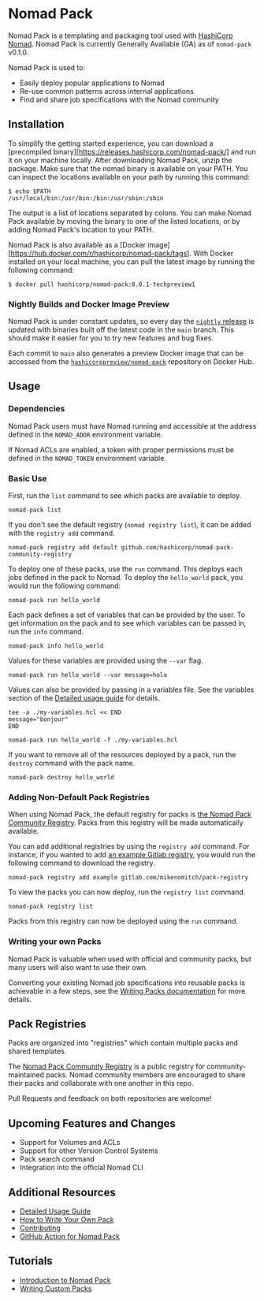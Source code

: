 
# Nomad Pack

Nomad Pack is a templating and packaging tool used with [HashiCorp Nomad](https://www.nomadproject.io). Nomad Pack is currently Generally Available (GA) as of `nomad-pack` v0.1.0. 

Nomad Pack is used to:

- Easily deploy popular applications to Nomad
- Re-use common patterns across internal applications
- Find and share job specifications with the Nomad community

## Installation

To simplify the getting started experience, you can download a [precompiled binary][https://releases.hashicorp.com/nomad-pack/]
and run it on your machine locally. After downloading Nomad Pack, unzip the package. Make sure that
the nomad binary is available on your PATH. You can inspect the locations available on your path by
running this command:
```
$ echo $PATH
/usr/local/bin:/usr/bin:/bin:/usr/sbin:/sbin
```

The output is a list of locations separated by colons. You can make Nomad Pack available by moving
the binary to one of the listed locations, or by adding Nomad Pack's location to your PATH.

Nomad Pack is also available as a [Docker image][https://hub.docker.com/r/hashicorp/nomad-pack/tags]. With Docker installed on your local
machine, you can pull the latest image by running the following command:
```
$ docker pull hashicorp/nomad-pack:0.0.1-techpreview1
```

### Nightly Builds and Docker Image Preview

Nomad Pack is under constant updates, so every day the [`nightly`
release](https://github.com/hashicorp/nomad-pack/releases/tag/nightly) is updated with
binaries built off the latest code in the `main` branch. This should make it easier for you to try
new features and bug fixes.

Each commit to `main` also generates a preview Docker image that can be accessed from the
[`hashicorppreview/nomad-pack`](https://hub.docker.com/r/hashicorppreview/nomad-pack/tags)
repository on Docker Hub.

## Usage

### Dependencies

Nomad Pack users must have Nomad running and accessible at the address defined in the `NOMAD_ADDR`
environment variable.

If Nomad ACLs are enabled, a token with proper permissions must be defined in the `NOMAD_TOKEN`
environment variable.

### Basic Use

First, run the `list` command to see which packs are available to deploy.

```shell
nomad-pack list
```

If you don't see the default registry (`nomad registry list`), it can be added with the `registry add` command.

```shell
nomad-pack registry add default github.com/hashicorp/nomad-pack-community-registry
```

To deploy one of these packs, use the `run` command. This deploys each jobs defined in the pack to Nomad.
To deploy the `hello_world` pack, you would run the following command:

```shell
nomad-pack run hello_world
```

Each pack defines a set of variables that can be provided by the user. To get information on the pack
and to see which variables can be passed in, run the `info` command.

```shell
nomad-pack info hello_world
```

Values for these variables are provided using the `--var` flag.

```shell
nomad-pack run hello_world --var message=hola
```

Values can also be provided by passing in a variables file. See the variables section of the
[Detailed usage guide](/docs/detailed-usage.md) for details.

```shell
tee -a ./my-variables.hcl << END
message="bonjour"
END

nomad-pack run hello_world -f ./my-variables.hcl
```

If you want to remove all of the resources deployed by a pack, run the `destroy` command with the
pack name.

```shell
nomad-pack destroy hello_world
```

### Adding Non-Default Pack Registries

When using Nomad Pack, the default registry for packs is
[the Nomad Pack Community Registry](https://github.com/hashicorp/nomad-pack-community-registry).
Packs from this registry will be made automatically available.

You can add additional registries by using the `registry add` command. For instance, if you wanted
to add [an example Gitlab registry](https://gitlab.com/mikenomitch/pack-registry),
you would run the following command to download the registry.

```shell
nomad-pack registry add example gitlab.com/mikenomitch/pack-registry
```

To view the packs you can now deploy, run the `registry list` command.

```shell
nomad-pack registry list
```

Packs from this registry can now be deployed using the `run` command.

### Writing your own Packs

Nomad Pack is valuable when used with official and community packs, but many users will also want to
use their own.

Converting your existing Nomad job specifications into reusable packs is achievable in a few steps,
see the [Writing Packs documentation](/docs/writing-packs.md) for more details.

## Pack Registries

Packs are organized into "registries" which contain multiple packs and shared templates.

The [Nomad Pack Community Registry](https://github.com/hashicorp/nomad-pack-community-registry) is
a public registry for community-maintained packs. Nomad community members are encouraged to share
their packs and collaborate with one another in this repo.

Pull Requests and feedback on both repositories are welcome!

## Upcoming Features and Changes

- Support for Volumes and ACLs
- Support for other Version Control Systems
- Pack search command
- Integration into the official Nomad CLI

## Additional Resources

- [Detailed Usage Guide](/docs/detailed-usage.md)
- [How to Write Your Own Pack](/docs/writing-packs.md)
- [Contributing](/docs/contributing.md)
- [GitHub Action for Nomad Pack](https://github.com/marketplace/actions/setup-hashicorp-nomad-pack)

## Tutorials

- [Introduction to Nomad Pack](https://learn.hashicorp.com/tutorials/nomad/nomad-pack-intro)
- [Writing Custom Packs](https://learn.hashicorp.com/tutorials/nomad/nomad-pack-writing-packs)


[hashicorp_releases]: (https://releases.hashicorp.com/nomad-pack/)
[docker_hub]: (https://hub.docker.com/r/hashicorp/nomad-pack)
